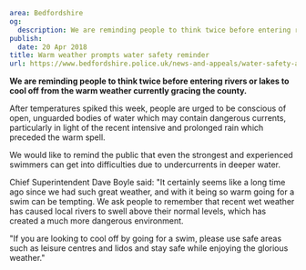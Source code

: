 ```yaml
area: Bedfordshire
og:
  description: We are reminding people to think twice before entering rivers or lakes to cool off from the warm weather currently gracing the county.
publish:
  date: 20 Apr 2018
title: Warm weather prompts water safety reminder
url: https://www.bedfordshire.police.uk/news-and-appeals/water-safety-advice-april18
```

**We are reminding people to think twice before entering rivers or lakes to cool off from the warm weather currently gracing the county.**

After temperatures spiked this week, people are urged to be conscious of open, unguarded bodies of water which may contain dangerous currents, particularly in light of the recent intensive and prolonged rain which preceded the warm spell.

We would like to remind the public that even the strongest and experienced swimmers can get into difficulties due to undercurrents in deeper water.

Chief Superintendent Dave Boyle said: "It certainly seems like a long time ago since we had such great weather, and with it being so warm going for a swim can be tempting. We ask people to remember that recent wet weather has caused local rivers to swell above their normal levels, which has created a much more dangerous environment.

"If you are looking to cool off by going for a swim, please use safe areas such as leisure centres and lidos and stay safe while enjoying the glorious weather."
